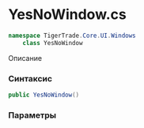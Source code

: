 
# YesNoWindow.cs
```csharp
namespace TigerTrade.Core.UI.Windows  
    class YesNoWindow
```

Описание

### Синтаксис
```csharp
public YesNoWindow()
```

### Параметры

                    
                    